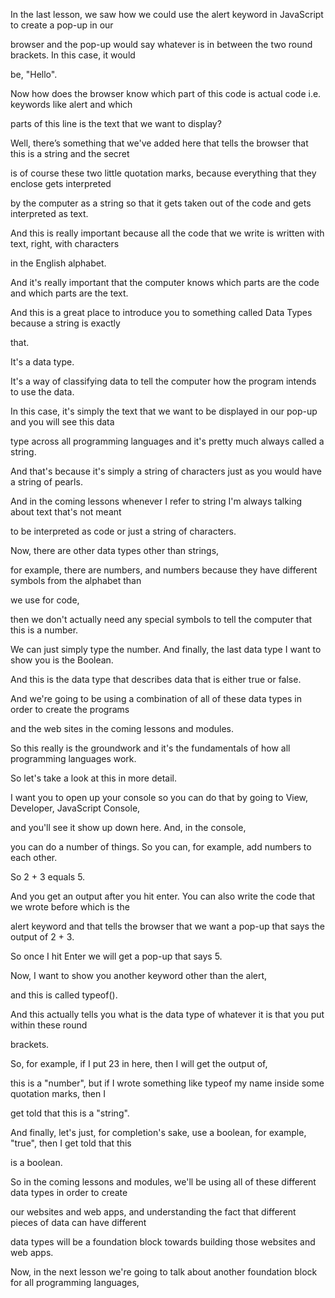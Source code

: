 In the last lesson, we saw how we could use the alert keyword in JavaScript to create a pop-up in our

browser and the pop-up would say whatever is in between the two round brackets. In this case, it would

be, "Hello".

Now how does the browser know which part of this code is actual code i.e. keywords like alert and which

parts of this line is the text that we want to display?

Well, there’s something that we've added here that tells the browser that this is a string and the secret

is of course these two little quotation marks, because everything that they enclose gets interpreted

by the computer as a string so that it gets taken out of the code and gets interpreted as text.

And this is really important because all the code that we write is written with text, right, with characters

in the English alphabet.

And it's really important that the computer knows which parts are the code and which parts are the text.

And this is a great place to introduce you to something called Data Types because a string is exactly

that.

It's a data type.

It's a way of classifying data to tell the computer how the program intends to use the data.

In this case, it's simply the text that we want to be displayed in our pop-up and you will see this data

type across all programming languages and it's pretty much always called a string.

And that's because it's simply a string of characters just as you would have a string of pearls.

And in the coming lessons whenever I refer to string I'm always talking about text that's not meant

to be interpreted as code or just a string of characters.

Now, there are other data types other than strings,

for example, there are numbers, and numbers because they have different symbols from the alphabet than

we use for code,

then we don't actually need any special symbols to tell the computer that this is a number.

We can just simply type the number. And finally, the last data type I want to show you is the Boolean.

And this is the data type that describes data that is either true or false.

And we're going to be using a combination of all of these data types in order to create the programs

and the web sites in the coming lessons and modules.

So this really is the groundwork and it's the fundamentals of how all programming languages work.

So let's take a look at this in more detail.

I want you to open up your console so you can do that by going to View, Developer, JavaScript Console,

and you'll see it show up down here. And, in the console,

you can do a number of things. So you can, for example, add numbers to each other.

So 2 + 3 equals 5.

And you get an output after you hit enter. You can also write the code that we wrote before which is the

alert keyword and that tells the browser that we want a pop-up that says the output of 2 + 3.

So once I hit Enter we will get a pop-up that says 5.

Now, I want to show you another keyword other than the alert,

and this is called typeof().

And this actually tells you what is the data type of whatever it is that you put within these round

brackets.

So, for example, if I put 23 in here, then I will get the output of,

this is a "number", but if I wrote something like typeof my name inside some quotation marks, then I

get told that this is a "string".

And finally, let's just, for completion's sake, use a boolean, for example, "true", then I get told that this

is a boolean.

So in the coming lessons and modules, we'll be using all of these different data types in order to create

our websites and web apps, and understanding the fact that different pieces of data can have different

data types will be a foundation block towards building those websites and web apps.

Now, in the next lesson we're going to talk about another foundation block for all programming languages,

